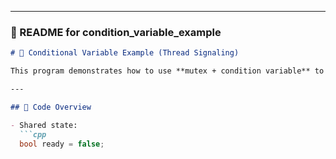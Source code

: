 
---

### 📄 README for **condition_variable_example**
```markdown
# 📢 Conditional Variable Example (Thread Signaling)

This program demonstrates how to use **mutex + condition variable** to synchronize threads in C++.

---

## 📄 Code Overview

- Shared state:
  ```cpp
  bool ready = false;
